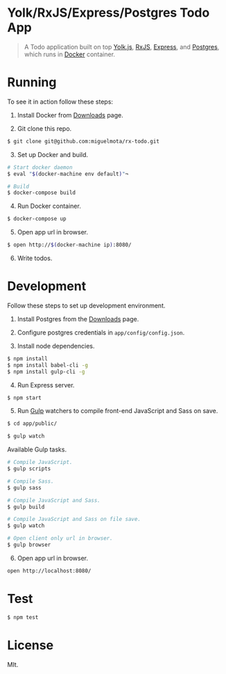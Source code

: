 # Yolk/RxJS/Express/Postgres Todo App

> A Todo application built on top [Yolk.js](https://github.com/garbles/yolk), [RxJS](https://github.com/Reactive-Extensions/RxJS), [Express](http://expressjs.com/), and [Postgres](http://www.postgresql.org/), which runs in [Docker](https://www.docker.com/) container.

# Running

To see it in action follow these steps:

1. Install Docker from [Downloads](https://docs.docker.com/engine/installation/) page.

2. Git clone this repo.

  ```bash
  $ git clone git@github.com:miguelmota/rx-todo.git
  ```

3. Set up Docker and build.

  ```bash
# Start docker daemon
  $ eval "$(docker-machine env default)"¬

# Build
  $ docker-compose build
  ```

4. Run Docker container.

  ```bash
  $ docker-compose up
  ```

5. Open app url in browser.

  ```bash
  $ open http://$(docker-machine ip):8080/
  ```

6. Write todos.

# Development

Follow these steps to set up development environment.

1. Install Postgres from the [Downloads](http://www.postgresql.org/download/) page.

2. Configure postgres credentials in `app/config/config.json`.

3. Install node dependencies.

  ```bash
  $ npm install
  $ npm install babel-cli -g
  $ npm install gulp-cli -g
  ```

4. Run Express server.

  ```bash
  $ npm start
  ```

5. Run [Gulp](http://gulpjs.com/) watchers to compile front-end JavaScript and Sass on save.

  ```bash
  $ cd app/public/

  $ gulp watch
  ```

  Available Gulp tasks.

  ```bash
  # Compile JavaScript.
  $ gulp scripts

  # Compile Sass.
  $ gulp sass

  # Compile JavaScript and Sass.
  $ gulp build

  # Compile JavaScript and Sass on file save.
  $ gulp watch

  # Open client only url in browser.
  $ gulp browser
  ```

6. Open app url in browser.

  ```bash
  open http://localhost:8080/
  ```

# Test

  ```bash
  $ npm test
  ```

# License

MIt.
